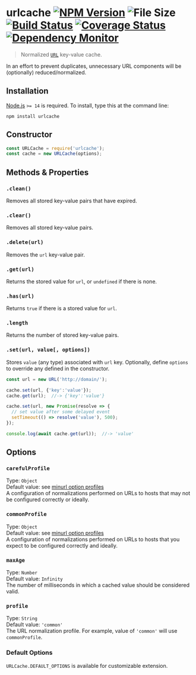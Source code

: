 # urlcache [![NPM Version][npm-image]][npm-url] ![File Size][filesize-image] [![Build Status][travis-image]][travis-url] [![Coverage Status][coveralls-image]][coveralls-url] [![Dependency Monitor][greenkeeper-image]][greenkeeper-url]

> Normalized [`URL`](https://mdn.io/URL/) key-value cache.


In an effort to prevent duplicates, unnecessary URL components will be (optionally) reduced/normalized.


## Installation

[Node.js](https://nodejs.org) `>= 14` is required. To install, type this at the command line:
```shell
npm install urlcache
```


## Constructor
```js
const URLCache = require('urlcache');
const cache = new URLCache(options);
```


## Methods & Properties

### `.clean()`
Removes all stored key-value pairs that have expired.

### `.clear()`
Removes all stored key-value pairs.

### `.delete(url)`
Removes the `url` key-value pair.

### `.get(url)`
Returns the stored value for `url`, or `undefined` if there is none.

### `.has(url)`
Returns `true` if there is a stored value for `url`.

### `.length`
Returns the number of stored key-value pairs.

### `.set(url, value[, options])`
Stores `value` (any type) associated with `url` key. Optionally, define `options` to override any defined in the constructor.
```js
const url = new URL('http://domain/');

cache.set(url, {'key':'value'});
cache.get(url);  //-> {'key':'value'}

cache.set(url, new Promise(resolve => {
  // set value after some delayed event
  setTimeout(() => resolve('value'), 500);
});

console.log(await cache.get(url));  //-> 'value'
```


## Options

### `carefulProfile`
Type: `Object`  
Default value: see [minurl option profiles](https://npmjs.com/minurl#option-profiles)  
A configuration of normalizations performed on URLs to hosts that may not be configured correctly or ideally.

### `commonProfile`
Type: `Object`  
Default value: see [minurl option profiles](https://npmjs.com/minurl#option-profiles)  
A configuration of normalizations performed on URLs to hosts that you expect to be configured correctly and ideally.

### `maxAge`
Type: `Number`  
Default value: `Infinity`  
The number of milliseconds in which a cached value should be considered valid.

### `profile`
Type: `String`  
Default value: `'common'`  
The URL normalization profile. For example, value of `'common'` will use `commonProfile`.

### Default Options
`URLCache.DEFAULT_OPTIONS` is available for customizable extension.


[npm-image]: https://img.shields.io/npm/v/urlcache.svg
[npm-url]: https://npmjs.org/package/urlcache
[filesize-image]: https://img.shields.io/badge/bundle-40kB%20gzipped-blue.svg
[travis-image]: https://img.shields.io/travis/stevenvachon/urlcache.svg
[travis-url]: https://travis-ci.org/stevenvachon/urlcache
[coveralls-image]: https://img.shields.io/coveralls/stevenvachon/urlcache.svg
[coveralls-url]: https://coveralls.io/github/stevenvachon/urlcache
[greenkeeper-image]: https://badges.greenkeeper.io/stevenvachon/urlcache.svg
[greenkeeper-url]: https://greenkeeper.io/
